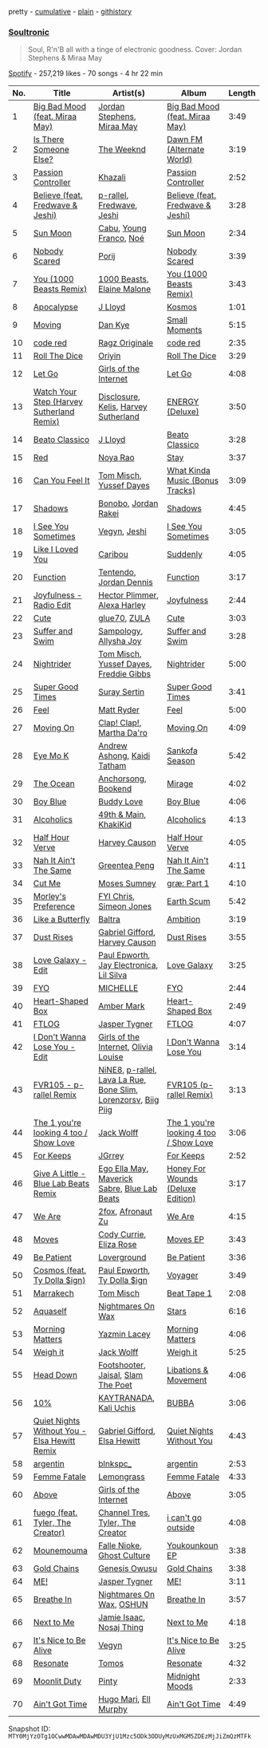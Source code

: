 pretty - [cumulative](/playlists/cumulative/37i9dQZF1DXdc0DUqaW3MZ.md) - [plain](/playlists/plain/37i9dQZF1DXdc0DUqaW3MZ) - [githistory](https://github.githistory.xyz/mackorone/spotify-playlist-archive/blob/main/playlists/plain/37i9dQZF1DXdc0DUqaW3MZ)

### [Soultronic](https://open.spotify.com/playlist/37i9dQZF1DXdc0DUqaW3MZ)

> Soul, R'n'B all with a tinge of electronic goodness\. Cover: Jordan Stephens & Miraa May

[Spotify](https://open.spotify.com/user/spotify) - 257,219 likes - 70 songs - 4 hr 22 min

| No. | Title | Artist(s) | Album | Length |
|---|---|---|---|---|
| 1 | [Big Bad Mood \(feat\. Miraa May\)](https://open.spotify.com/track/3GdWGAtxFU9184mRdqfB0T) | [Jordan Stephens](https://open.spotify.com/artist/0SVz62vUjHKkbVOgoTK4Ze), [Miraa May](https://open.spotify.com/artist/2fOvE1l01YyORhYzwoaLCM) | [Big Bad Mood \(feat\. Miraa May\)](https://open.spotify.com/album/4kpdV2LSaUGLSPLZWz7cEJ) | 3:49 |
| 2 | [Is There Someone Else?](https://open.spotify.com/track/5rXdRfS0EPQ5zleZ34Rs8k) | [The Weeknd](https://open.spotify.com/artist/1Xyo4u8uXC1ZmMpatF05PJ) | [Dawn FM \(Alternate World\)](https://open.spotify.com/album/2JPcP8HUk2vm7Q8eDJlj0a) | 3:19 |
| 3 | [Passion Controller](https://open.spotify.com/track/5QoWB3fZCKdwWkKFagoFI4) | [Khazali](https://open.spotify.com/artist/4YrYwip7DToQ8tj6r7ZFVd) | [Passion Controller](https://open.spotify.com/album/43G6peF9DcpFseLV2b5KQL) | 2:52 |
| 4 | [Believe \(feat\. Fredwave & Jeshi\)](https://open.spotify.com/track/2DLxohwNmcbWktWGVG0dN7) | [p\-rallel](https://open.spotify.com/artist/0YSI1Vwzd1u7wO7p3md4qD), [Fredwave](https://open.spotify.com/artist/2mP7s6geSborhRN3ohxJqz), [Jeshi](https://open.spotify.com/artist/0q8eApZJs5WDBxayY9769C) | [Believe \(feat\. Fredwave & Jeshi\)](https://open.spotify.com/album/0u1IdlsVv5D33d3aPKEZrL) | 3:28 |
| 5 | [Sun Moon](https://open.spotify.com/track/7aBh7zmJbRT6YcdYsYU9kn) | [Cabu](https://open.spotify.com/artist/44hPDOKyTwkFxOL08UzNQE), [Young Franco](https://open.spotify.com/artist/6mK0vAO13gT8jWYANyoXAl), [Noé](https://open.spotify.com/artist/5FoIen3mGXGHRUeKIE7ymi) | [Sun Moon](https://open.spotify.com/album/26f02v3l05ZmO7oYWnPXFv) | 2:34 |
| 6 | [Nobody Scared](https://open.spotify.com/track/0XW3UfxGKohQPt7FxaCuHU) | [Porij](https://open.spotify.com/artist/5Ph4BCHTBnS7CJctvtUDkp) | [Nobody Scared](https://open.spotify.com/album/3ssYNO0NqPUMYJFjk9qtAW) | 3:39 |
| 7 | [You \(1000 Beasts Remix\)](https://open.spotify.com/track/1TzakCl94k0i561dxoNZWs) | [1000 Beasts](https://open.spotify.com/artist/3gFKwhL6BbxCd4Meqm2AH9), [Elaine Malone](https://open.spotify.com/artist/5LHrdQzcsW8MCvaLNOlaqT) | [You \(1000 Beasts Remix\)](https://open.spotify.com/album/1XaAFaAtmfDiNi1t4vkIlP) | 3:43 |
| 8 | [Apocalypse](https://open.spotify.com/track/66y1fdK0PkqdhD8yOleDBD) | [J Lloyd](https://open.spotify.com/artist/63wd5NS9hEIj1MchScLJB1) | [Kosmos](https://open.spotify.com/album/47WMGg3UQBQAGn8cVnPdiW) | 1:01 |
| 9 | [Moving](https://open.spotify.com/track/41BPaKM3OVc8gs3VXbAAu6) | [Dan Kye](https://open.spotify.com/artist/05YrP00agTrYezUyAsukKf) | [Small Moments](https://open.spotify.com/album/4iWfNxkqoDI2E1FOhnQnvg) | 5:15 |
| 10 | [code red](https://open.spotify.com/track/5Vd46pXPA18ky9n1t4OOiP) | [Ragz Originale](https://open.spotify.com/artist/0yw2O9rh7YQd5MqEHOFGzW) | [code red](https://open.spotify.com/album/6JbZyVHufuyBDRYmG0td7G) | 2:35 |
| 11 | [Roll The Dice](https://open.spotify.com/track/13iySKnW33nZuTffrdNKkG) | [Oriyin](https://open.spotify.com/artist/1U6zrotpn78aWOuV4aaaOQ) | [Roll The Dice](https://open.spotify.com/album/1sRw5B0LbM6twlXxOfC1ff) | 3:29 |
| 12 | [Let Go](https://open.spotify.com/track/1d3bEVe13VwmXu1l7ALKJa) | [Girls of the Internet](https://open.spotify.com/artist/5tGmvKTFVL9bGZTxtvopHE) | [Let Go](https://open.spotify.com/album/6nakTZabIppD5sxbHZNIYK) | 4:08 |
| 13 | [Watch Your Step \(Harvey Sutherland Remix\)](https://open.spotify.com/track/5hMI7HEe42DlvgIgKB22RJ) | [Disclosure](https://open.spotify.com/artist/6nS5roXSAGhTGr34W6n7Et), [Kelis](https://open.spotify.com/artist/0IF46mUS8NXjgHabxk2MCM), [Harvey Sutherland](https://open.spotify.com/artist/4CxFlJDif0atTK3gZebcEf) | [ENERGY \(Deluxe\)](https://open.spotify.com/album/65eRoaoxaoOOzg6zttcy0K) | 3:50 |
| 14 | [Beato Classico](https://open.spotify.com/track/26lc7CmsO3vT5ZHxjdmBDd) | [J Lloyd](https://open.spotify.com/artist/63wd5NS9hEIj1MchScLJB1) | [Beato Classico](https://open.spotify.com/album/0Eef0kccE2JYj205nak4pf) | 3:28 |
| 15 | [Red](https://open.spotify.com/track/58quqftrvxubZ9ZSxpW3eH) | [Noya Rao](https://open.spotify.com/artist/16XiowWxtn1LmT6aTMnzlv) | [Stay](https://open.spotify.com/album/4CT9OJUL8wJxTqAyIr3sLe) | 3:37 |
| 16 | [Can You Feel It](https://open.spotify.com/track/4jbzmPDdZMp4JFcif3OPnH) | [Tom Misch](https://open.spotify.com/artist/1uiEZYehlNivdK3iQyAbye), [Yussef Dayes](https://open.spotify.com/artist/2rspptKP0lPBdlJJAJHqht) | [What Kinda Music \(Bonus Tracks\)](https://open.spotify.com/album/5ciBtE0wpwlIew7zvUKmd2) | 3:09 |
| 17 | [Shadows](https://open.spotify.com/track/4PDYYvVrcHWDvesiKo74Lh) | [Bonobo](https://open.spotify.com/artist/0cmWgDlu9CwTgxPhf403hb), [Jordan Rakei](https://open.spotify.com/artist/24icoQNJSEWNu3XvqKBR68) | [Shadows](https://open.spotify.com/album/62qsqtnaiVv09V1yjxfLx0) | 4:45 |
| 18 | [I See You Sometimes](https://open.spotify.com/track/1E9oCoLMhffbcovDHF9bH5) | [Vegyn](https://open.spotify.com/artist/5iUnvXddCpOrbWKm7QMr6o), [Jeshi](https://open.spotify.com/artist/0q8eApZJs5WDBxayY9769C) | [I See You Sometimes](https://open.spotify.com/album/6173eST6eRM4yM0Xd7x503) | 3:05 |
| 19 | [Like I Loved You](https://open.spotify.com/track/0NytPw07A35rMOHJsBsYSa) | [Caribou](https://open.spotify.com/artist/4aEnNH9PuU1HF3TsZTru54) | [Suddenly](https://open.spotify.com/album/3q5CZdmVxP6hE0mlBcYEU1) | 4:05 |
| 20 | [Function](https://open.spotify.com/track/4I58pzQEyFpHLXyDGekkCc) | [Tentendo](https://open.spotify.com/artist/3eUpxakSdjFZ5ROQKgfL2W), [Jordan Dennis](https://open.spotify.com/artist/2iSbupdaMW303tk8tqdCv5) | [Function](https://open.spotify.com/album/1aWuDVpiNWrOQgMNB59adV) | 3:17 |
| 21 | [Joyfulness \- Radio Edit](https://open.spotify.com/track/1AUYOL4vebY2yB5aVYzHZH) | [Hector Plimmer](https://open.spotify.com/artist/7K64vyGna9ILfEEWnLKFEV), [Alexa Harley](https://open.spotify.com/artist/7vgZqCNS2Nah7tlpo7ZjC4) | [Joyfulness](https://open.spotify.com/album/6n8v9B5GDwqDvtFoiybePk) | 2:44 |
| 22 | [Cute](https://open.spotify.com/track/6wbDXy6VCM9D0G8cLvhKUd) | [glue70](https://open.spotify.com/artist/3AsWxxZTFPoCFxM1s8Lg1J), [ZULA](https://open.spotify.com/artist/6tWqBIxAeRmld2npkzFZf3) | [Cute](https://open.spotify.com/album/51IqICZxYZc1R5j4Teh7XL) | 3:03 |
| 23 | [Suffer and Swim](https://open.spotify.com/track/5FAfSZWgGvX8feO5M0mBUe) | [Sampology](https://open.spotify.com/artist/4si18qS80CBDvSo59qthZJ), [Allysha Joy](https://open.spotify.com/artist/3CzYPWEnpaODw56A53qxh3) | [Suffer and Swim](https://open.spotify.com/album/0jLL6liR4zMgct4YNhM391) | 3:28 |
| 24 | [Nightrider](https://open.spotify.com/track/0i7jazn1Rtp51KPM4iSs6z) | [Tom Misch](https://open.spotify.com/artist/1uiEZYehlNivdK3iQyAbye), [Yussef Dayes](https://open.spotify.com/artist/2rspptKP0lPBdlJJAJHqht), [Freddie Gibbs](https://open.spotify.com/artist/0Y4inQK6OespitzD6ijMwb) | [Nightrider](https://open.spotify.com/album/4u5C68CzGi223ErII6MD3l) | 5:00 |
| 25 | [Super Good Times](https://open.spotify.com/track/1qooiZqttVLM5Z2dHLofHM) | [Suray Sertin](https://open.spotify.com/artist/4Fne9Gai1GmN22jvAENRtP) | [Super Good Times](https://open.spotify.com/album/5a7aGgIO1ZziPyjE6MJZ8T) | 3:41 |
| 26 | [Feel](https://open.spotify.com/track/1KUsl0lQW0IOi9AebkDoLc) | [Matt Ryder](https://open.spotify.com/artist/0hySaVBazHTHIRvnsxGvHx) | [Feel](https://open.spotify.com/album/6qaVyuxVcth3dVf6OngKTL) | 5:00 |
| 27 | [Moving On](https://open.spotify.com/track/7xeAzyhW9sfqoIIm7685mL) | [Clap! Clap!](https://open.spotify.com/artist/4o6gglPeg2GgT0FYDtzFeF), [Martha Da'ro](https://open.spotify.com/artist/312xfcd1WbKDhBnqPxjXVl) | [Moving On](https://open.spotify.com/album/3gmhzb6Ltr0znZeIYfgr4n) | 4:09 |
| 28 | [Eye Mo K](https://open.spotify.com/track/4LBrt8RUMpGhPXkLqvsh4U) | [Andrew Ashong](https://open.spotify.com/artist/2SJ3xpG9fseCPIqePAGp6o), [Kaidi Tatham](https://open.spotify.com/artist/1x2aM48UiN5WoQL6ISEPvz) | [Sankofa Season](https://open.spotify.com/album/2X0ipAg7rr3Zzc9bDuhROn) | 5:42 |
| 29 | [The Ocean](https://open.spotify.com/track/204FgGC3890KCzUvtG33qV) | [Anchorsong](https://open.spotify.com/artist/7JFO7bnWWApOFvTMS3NFgh), [Bookend](https://open.spotify.com/artist/25Fdr64rur2zWVMYSnit4i) | [Mirage](https://open.spotify.com/album/5W4WsP6C2y0TO1y2WaWp5E) | 4:02 |
| 30 | [Boy Blue](https://open.spotify.com/track/3YJJSXwimdwUQCwp6VJ1wG) | [Buddy Love](https://open.spotify.com/artist/76If8HF56JoLYMc3AqmuVf) | [Boy Blue](https://open.spotify.com/album/3RzSH56kLtQC7Eqb2uM5K2) | 4:06 |
| 31 | [Alcoholics](https://open.spotify.com/track/4GZEdwnAiQ96UmhiPetw33) | [49th & Main](https://open.spotify.com/artist/0nnF48t4C8uqGS5HPnCN3F), [KhakiKid](https://open.spotify.com/artist/6ERytyft8dcTGIVtiuNpxp) | [Alcoholics](https://open.spotify.com/album/0J0mRYqZxDuqLsylq1mVuE) | 4:13 |
| 32 | [Half Hour Verve](https://open.spotify.com/track/141xElf21pwBjWf9EXYmCu) | [Harvey Causon](https://open.spotify.com/artist/7CfGxgCfRwumbKatrTjC4d) | [Half Hour Verve](https://open.spotify.com/album/4iHWnc9utDoAZfW5dJnoit) | 4:05 |
| 33 | [Nah It Ain't The Same](https://open.spotify.com/track/3KKOxkUPWhKQssiMCSJxqO) | [Greentea Peng](https://open.spotify.com/artist/5z9wLR0RGBcWMXr4fCZW0K) | [Nah It Ain't The Same](https://open.spotify.com/album/27QNFuoSpcwEYnMJhwHhiP) | 4:11 |
| 34 | [Cut Me](https://open.spotify.com/track/3VlbXBW2heJ3s6GS23wyAV) | [Moses Sumney](https://open.spotify.com/artist/5W10uJRsbt9bROJDKoI1Wn) | [græ: Part 1](https://open.spotify.com/album/49wzd65dmDHm0VPDHAexZe) | 4:10 |
| 35 | [Morley's Preference](https://open.spotify.com/track/68HmXDuMXYeyhEhJCrXOKe) | [FYI Chris](https://open.spotify.com/artist/0wZeO8kuM4dYiraesOH282), [Simeon Jones](https://open.spotify.com/artist/5j7OJjZAaT4tEcwmGovh5E) | [Earth Scum](https://open.spotify.com/album/2nK7EyPV2OtLd4UNvIvvde) | 5:42 |
| 36 | [Like a Butterfly](https://open.spotify.com/track/1F4u9meLzVwyHtoSWmjJJQ) | [Baltra](https://open.spotify.com/artist/2tEyBfwGBfQgLXeAJW0MgC) | [Ambition](https://open.spotify.com/album/2MN2uo6fMXPy4V9L2Wg6Qc) | 3:19 |
| 37 | [Dust Rises](https://open.spotify.com/track/2mvaJ3YIHFuynpi6tlhBfb) | [Gabriel Gifford](https://open.spotify.com/artist/7ceIRf4Nyq04yXCq4HXLgj), [Harvey Causon](https://open.spotify.com/artist/7CfGxgCfRwumbKatrTjC4d) | [Dust Rises](https://open.spotify.com/album/4Dv1W5XhyiFWcR3GOMfEYo) | 3:55 |
| 38 | [Love Galaxy \- Edit](https://open.spotify.com/track/72A0X1rotHBFozCFP5zjr0) | [Paul Epworth](https://open.spotify.com/artist/04ouBKIoUizgF9j6v6TWR8), [Jay Electronica](https://open.spotify.com/artist/0TkqXdyWLsssJH7okthMPQ), [Lil Silva](https://open.spotify.com/artist/2Kv0ApBohrL213X9avMrEn) | [Love Galaxy](https://open.spotify.com/album/2qHiv4jKnm2JXrkwsiQL8J) | 3:25 |
| 39 | [FYO](https://open.spotify.com/track/2pIZ6QqkFK6Ayg8pZGjomA) | [MICHELLE](https://open.spotify.com/artist/4yYvor6Rq4fG82J1L47DYp) | [FYO](https://open.spotify.com/album/4JgRzrCeSKOxzlLXcslAy1) | 2:44 |
| 40 | [Heart\-Shaped Box](https://open.spotify.com/track/3t9UffGSsulotQbSLrQTWY) | [Amber Mark](https://open.spotify.com/artist/0tbeZu9lv8YEKSQ9tZSslu) | [Heart\-Shaped Box](https://open.spotify.com/album/3WPDRb3GzyeFL2a08MqGZz) | 2:49 |
| 41 | [FTLOG](https://open.spotify.com/track/2KirxdpyaTzzgVEcnq1u1i) | [Jasper Tygner](https://open.spotify.com/artist/2D7akgJBXcsp8Y2FKdPJCh) | [FTLOG](https://open.spotify.com/album/5d73JRRxvRybm2a7rRt21l) | 4:07 |
| 42 | [I Don't Wanna Lose You \- Edit](https://open.spotify.com/track/7ErWxcxjkfmRXiL0CD08FN) | [Girls of the Internet](https://open.spotify.com/artist/5tGmvKTFVL9bGZTxtvopHE), [Olivia Louise](https://open.spotify.com/artist/6E1v7RmEYvZIvhauy9v0sd) | [I Don't Wanna Lose You](https://open.spotify.com/album/3AmRw6l5o2DP8PWFHczwLn) | 3:14 |
| 43 | [FVR105 \- p\-rallel Remix](https://open.spotify.com/track/5PI0KCcfghR4Xg0w6xuoZ0) | [NiNE8](https://open.spotify.com/artist/0b3ISAJg1jwifewBgTwTHG), [p\-rallel](https://open.spotify.com/artist/0YSI1Vwzd1u7wO7p3md4qD), [Lava La Rue](https://open.spotify.com/artist/271bbpX3pdCi56ZJA1jQ43), [Bone Slim](https://open.spotify.com/artist/5VoreVetRqMEFui6KpGdt2), [Lorenzorsv](https://open.spotify.com/artist/6ikQz0CCwjFMtT7Hzxn9mY), [Biig Piig](https://open.spotify.com/artist/4GoD5FJCgC0lbzde7ly44M) | [FVR105 \(p\-rallel Remix\)](https://open.spotify.com/album/48tEvCdEeup0NKN95THhpD) | 3:13 |
| 44 | [The 1 you're looking 4 too / Show Love](https://open.spotify.com/track/4DqbTHcLG67mXV1AmIo6WI) | [Jack Wolff](https://open.spotify.com/artist/0jJwMd4KznBZXi2p5f6RQI) | [The 1 you're looking 4 too / Show Love](https://open.spotify.com/album/6Tq8BNAaITtJe0l2ZyV3ws) | 3:06 |
| 45 | [For Keeps](https://open.spotify.com/track/1nPgx4Q9edLlooxkg46HrA) | [JGrrey](https://open.spotify.com/artist/66rDbD3tWR3M1uNuIaDAGx) | [For Keeps](https://open.spotify.com/album/7nJUSI4LKvwz6zXmpskgv9) | 2:52 |
| 46 | [Give A Little \- Blue Lab Beats Remix](https://open.spotify.com/track/6QvCnbVDTKqQyyJRsnLlIS) | [Ego Ella May](https://open.spotify.com/artist/7ANeFdhioipksT9lqg0Ay6), [Maverick Sabre](https://open.spotify.com/artist/0ukgrNYk51TkMQr0f2Br4Q), [Blue Lab Beats](https://open.spotify.com/artist/4YLUMAgNyttwx4hUHgtBtR) | [Honey For Wounds \(Deluxe Edition\)](https://open.spotify.com/album/6QgapN21Oyni4KWgZ5lPRI) | 3:17 |
| 47 | [We Are](https://open.spotify.com/track/6Lxi9O5CWRgjrqvWdbn2lT) | [2fox](https://open.spotify.com/artist/4E9diB5Z272adMK6Hnn5c0), [Afronaut Zu](https://open.spotify.com/artist/7bToOjUrX6hknJQDN9NSsJ) | [We Are](https://open.spotify.com/album/1HXbty0Qf4fnZR4l72UqnR) | 4:15 |
| 48 | [Moves](https://open.spotify.com/track/0o0jBWUuvn9VjpHxLky8ai) | [Cody Currie](https://open.spotify.com/artist/0ymdoOsfzRbCoAMfJPpsEx), [Eliza Rose](https://open.spotify.com/artist/4XC335ouK6pXyq4QiIb8bP) | [Moves EP](https://open.spotify.com/album/3ZkymHWkq4HgtD200354OI) | 3:43 |
| 49 | [Be Patient](https://open.spotify.com/track/0HWtI9cjfnVzU0q3hHc0ph) | [Loverground](https://open.spotify.com/artist/3SvoerawAn5RAZ2N9osc3z) | [Be Patient](https://open.spotify.com/album/1308SRdLd2pP79I3DBnr4a) | 3:36 |
| 50 | [Cosmos \(feat\. Ty Dolla $ign\)](https://open.spotify.com/track/1E5y9PZLIAngpD0L699Ul9) | [Paul Epworth](https://open.spotify.com/artist/04ouBKIoUizgF9j6v6TWR8), [Ty Dolla $ign](https://open.spotify.com/artist/7c0XG5cIJTrrAgEC3ULPiq) | [Voyager](https://open.spotify.com/album/6inskjOXMnEFnxt0QUFFYu) | 3:49 |
| 51 | [Marrakech](https://open.spotify.com/track/4YLbQGnk6iIgelpUIwbmxm) | [Tom Misch](https://open.spotify.com/artist/1uiEZYehlNivdK3iQyAbye) | [Beat Tape 1](https://open.spotify.com/album/2FVfODkF1inBzSwB2plsYk) | 2:08 |
| 52 | [Aquaself](https://open.spotify.com/track/48ZxMdmUA9CK7i31wn7bbx) | [Nightmares On Wax](https://open.spotify.com/artist/4tNxq9NGKTKaX8OkZBLgf0) | [Stars](https://open.spotify.com/album/6tZqo8dAjOS8Nb0XWSqMDJ) | 6:16 |
| 53 | [Morning Matters](https://open.spotify.com/track/4hNgMLdda6VpNHUKdgmRMU) | [Yazmin Lacey](https://open.spotify.com/artist/2datC2OML2YxykP6vnDRmg) | [Morning Matters](https://open.spotify.com/album/5ipQzmfPyMJgG1zLF4NrBk) | 4:06 |
| 54 | [Weigh it](https://open.spotify.com/track/3GIEtUsDd7EWAs5eMXCz0S) | [Jack Wolff](https://open.spotify.com/artist/0jJwMd4KznBZXi2p5f6RQI) | [Weigh it](https://open.spotify.com/album/0LOzrvXPPl68tjKzC6qNrT) | 5:25 |
| 55 | [Head Down](https://open.spotify.com/track/5FYaRj2WzM3CUo1091dvSl) | [Footshooter](https://open.spotify.com/artist/691jSL9gwZx8VX55QVTRGa), [Jaisal](https://open.spotify.com/artist/65MyEi36StUVXUh3FwtvdS), [Slam The Poet](https://open.spotify.com/artist/16lHSwbuKkd91OgkaH4G3Z) | [Libations & Movement](https://open.spotify.com/album/2v47c4Gkv3hUz1QItmcFS1) | 4:06 |
| 56 | [10%](https://open.spotify.com/track/41SwdQIX8Hy2u6fuEDgvWr) | [KAYTRANADA](https://open.spotify.com/artist/6qgnBH6iDM91ipVXv28OMu), [Kali Uchis](https://open.spotify.com/artist/1U1el3k54VvEUzo3ybLPlM) | [BUBBA](https://open.spotify.com/album/5FQ4sOGqRWUA5wO20AwPcO) | 3:06 |
| 57 | [Quiet Nights Without You \- Elsa Hewitt Remix](https://open.spotify.com/track/3HAv2Dh1VLRUYwuTGGo8v4) | [Gabriel Gifford](https://open.spotify.com/artist/7ceIRf4Nyq04yXCq4HXLgj), [Elsa Hewitt](https://open.spotify.com/artist/7xwbnGpTJA94MgILLAeThK) | [Quiet Nights Without You](https://open.spotify.com/album/6ItEG6YO94uAXiaeRllHCP) | 4:43 |
| 58 | [argentin](https://open.spotify.com/track/7FZhZpPpfw9j8IDuqxtF8s) | [blnkspc\_](https://open.spotify.com/artist/3hZaebXqrD5crmyMP2x1qa) | [argentin](https://open.spotify.com/album/6K99lHPJIPlR62rMl0RvLN) | 2:53 |
| 59 | [Femme Fatale](https://open.spotify.com/track/6NV1oF6zZ5VoVpICTsOLYD) | [Lemongrass](https://open.spotify.com/artist/6T4sT6axXOoIXP4cpaQtNk) | [Femme Fatale](https://open.spotify.com/album/6mvHMvvSzosyx1lI18oIK0) | 4:33 |
| 60 | [Above](https://open.spotify.com/track/0kFdA2tQCzdJBiafiBM0lA) | [Girls of the Internet](https://open.spotify.com/artist/5tGmvKTFVL9bGZTxtvopHE) | [Above](https://open.spotify.com/album/1eFyId3Wx47Wa0zyhVbXYv) | 3:05 |
| 61 | [fuego \(feat\. Tyler, The Creator\)](https://open.spotify.com/track/6UYbt0ZVXP5pnrhzk8z2d8) | [Channel Tres](https://open.spotify.com/artist/4cUkGQyhLFqKHBtL58HYVp), [Tyler, The Creator](https://open.spotify.com/artist/4V8LLVI7PbaPR0K2TGSxFF) | [i can't go outside](https://open.spotify.com/album/1p2LdU7Q9Aq8OjO8sfnVMU) | 4:08 |
| 62 | [Mounemouma](https://open.spotify.com/track/7diF7X2vCFc15ee69L2YI7) | [Falle Nioke](https://open.spotify.com/artist/2WIUWjEtviW09sdJlb2G1J), [Ghost Culture](https://open.spotify.com/artist/4M6Kt4GVjpLYpygyNOHwdt) | [Youkounkoun EP](https://open.spotify.com/album/3YIQqz7YAlNxVyH3M7brj9) | 3:38 |
| 63 | [Gold Chains](https://open.spotify.com/track/0T7PAJKN2k6k7kBSWIcw34) | [Genesis Owusu](https://open.spotify.com/artist/1HvH97rzvCH6lfnLlgyfke) | [Gold Chains](https://open.spotify.com/album/3IRr3MaG3mJQbrvMLhS3Zr) | 3:38 |
| 64 | [ME!](https://open.spotify.com/track/5bOj8Ld0sxtbUsIAkGOhgu) | [Jasper Tygner](https://open.spotify.com/artist/2D7akgJBXcsp8Y2FKdPJCh) | [ME!](https://open.spotify.com/album/0mGi37LiQDvXXMFT1nrM86) | 3:11 |
| 65 | [Breathe In](https://open.spotify.com/track/1mdJafthfNamlzyZayaOVM) | [Nightmares On Wax](https://open.spotify.com/artist/4tNxq9NGKTKaX8OkZBLgf0), [OSHUN](https://open.spotify.com/artist/3sGyf3EDcvQ4PB9AGIg84M) | [Breathe In](https://open.spotify.com/album/0hYKGS3p35SyociDHoyczQ) | 3:57 |
| 66 | [Next to Me](https://open.spotify.com/track/1q1wxTHRtt7TR9GJhhZA8b) | [Jamie Isaac](https://open.spotify.com/artist/3s2jqlVaDwlRKk3mF7WT2b), [Nosaj Thing](https://open.spotify.com/artist/0IVapwlnM3dEOiMsHXsghT) | [Next to Me](https://open.spotify.com/album/3ebyMbHr57XpbsDgm0YnGZ) | 4:18 |
| 67 | [It's Nice to Be Alive](https://open.spotify.com/track/0ufCBxOl6vL8Yhcu2Jl2a4) | [Vegyn](https://open.spotify.com/artist/5iUnvXddCpOrbWKm7QMr6o) | [It's Nice to Be Alive](https://open.spotify.com/album/5HUfO00VGHwPLqx2rNCkE7) | 3:25 |
| 68 | [Resonate](https://open.spotify.com/track/69aJGjfpWk9mrw6amJM6jC) | [Tomos](https://open.spotify.com/artist/4Y1tn3YmnjLxDhLOKyxK1Y) | [Resonate](https://open.spotify.com/album/7yAJGXt2eSGGFU0rbVdSvj) | 4:32 |
| 69 | [Moonlit Duty](https://open.spotify.com/track/5PN5duvmEAumV2nuTJ3TWj) | [Pinty](https://open.spotify.com/artist/0TUhwf3LG9K23fyL6oftFV) | [Midnight Moods](https://open.spotify.com/album/7zgo8oFUtR2cVQbhDZ0o6V) | 2:33 |
| 70 | [Ain't Got Time](https://open.spotify.com/track/7lMFOSEJQiMIyXYaEhqJBT) | [Hugo Mari](https://open.spotify.com/artist/6BmSO09b1cngqE8X2SEygU), [Ell Murphy](https://open.spotify.com/artist/4r0F1gbqeQsaPg5d2nm5EJ) | [Ain't Got Time](https://open.spotify.com/album/7mp9bymNyNtAlbLLVezPMi) | 4:49 |

Snapshot ID: `MTY0MjYzOTg1OCwwMDAwMDAwMDU3YjU1Mzc5ODk3ODUyMzUxMGM5ZDEzMjJiZmQzMTFk`
